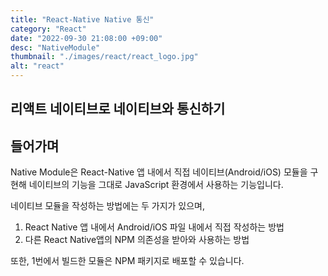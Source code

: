 ```yaml
---
title: "React-Native Native 통신"
category: "React"
date: "2022-09-30 21:08:00 +09:00"
desc: "NativeModule"
thumbnail: "./images/react/react_logo.jpg"
alt: "react"
---
```


## 리액트 네이티브로 네이티브와 통신하기

## 들어가며

Native Module은 React-Native 앱 내에서 직접 네이티브(Android/iOS) 모듈을 구현해 네이티브의 기능을 그대로 JavaScript 환경에서 사용하는 기능입니다.

네이티브 모듈을 작성하는 방법에는 두 가지가 있으며, 
1. React Native 앱 내에서 Android/iOS 파일 내에서 직접 작성하는 방법
2. 다른 React Native앱의 NPM 의존성을 받아와 사용하는 방법

또한, 1번에서 빌드한 모듈은 NPM 패키지로 배포할 수 있습니다.
